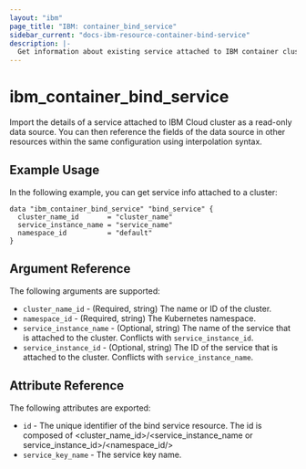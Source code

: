 ```yaml
---
layout: "ibm"
page_title: "IBM: container_bind_service"
sidebar_current: "docs-ibm-resource-container-bind-service"
description: |-
  Get information about existing service attached to IBM container cluster .
---
```


# ibm\_container_bind_service

Import the details of a service attached to IBM Cloud cluster as a read-only data source. You can then reference the fields of the data source in other resources within the same configuration using interpolation syntax.

## Example Usage

In the following example, you can get service info attached to a cluster:

```hcl
data "ibm_container_bind_service" "bind_service" {
  cluster_name_id       = "cluster_name"
  service_instance_name = "service_name"
  namespace_id          = "default"
}
```

## Argument Reference

The following arguments are supported:

* `cluster_name_id` - (Required, string) The name or ID of the cluster.
* `namespace_id` - (Required, string) The Kubernetes namespace.
* `service_instance_name` - (Optional, string) The name of the service that is attached to the cluster. Conflicts with `service_instance_id`.
* `service_instance_id` - (Optional, string) The ID of the service that is attached to the cluster. Conflicts with `service_instance_name`.


## Attribute Reference

The following attributes are exported:

* `id` - The unique identifier of the bind service resource. The id is composed of \<cluster_name_id\>/\<service_instance_name or service_instance_id\>/\<namespace_id/>
* `service_key_name` - The service key name.
